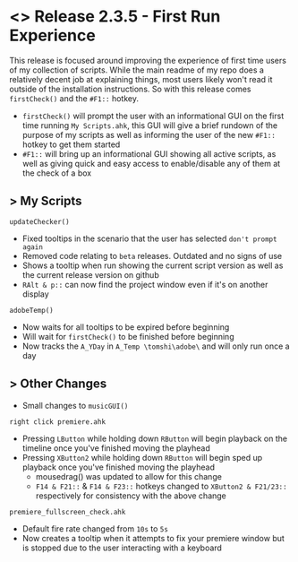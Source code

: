 # <> Release 2.3.5 - First Run Experience
This release is focused around improving the experience of first time users of my collection of scripts. While the main readme of my repo does a relatively decent job at explaining things, most users likely won't read it outside of the installation instructions. So with this release comes `firstCheck()` and the `#F1::` hotkey.

- `firstCheck()` will prompt the user with an informational GUI on the first time running `My Scripts.ahk`, this GUI will give a brief rundown of the purpose of my scripts as well as informing the user of the new `#F1::` hotkey to get them started
- `#F1::` will bring up an informational GUI showing all active scripts, as well as giving quick and easy access to enable/disable any of them at the check of a box

## > My Scripts
`updateChecker()`
- Fixed tooltips in the scenario that the user has selected `don't prompt again`
- Removed code relating to `beta` releases. Outdated and no signs of use
- Shows a tooltip when run showing the current script version as well as the current release version on github
- `RAlt & p::` can now find the project window even if it's on another display

`adobeTemp()`
- Now waits for all tooltips to be expired before beginning
- Will wait for `firstCheck()` to be finished before beginning
- Now tracks the `A_YDay` in `A_Temp \tomshi\adobe\` and will only run once a day


## > Other Changes
- Small changes to `musicGUI()`

`right click premiere.ahk`
- Pressing `LButton` while holding down `RButton` will begin playback on the timeline once you've finished moving the playhead
- Pressing `XButton2` while holding down `RButton` will begin sped up playback once you've finished moving the playhead
    - mousedrag() was updated to allow for this change
    - `F14 & F21::` & `F14 & F23::` hotkeys changed to `XButton2 & F21/23::` respectively for consistency with the above change

`premiere_fullscreen_check.ahk`
- Default fire rate changed from `10s` to `5s`
- Now creates a tooltip when it attempts to fix your premiere window but is stopped due to the user interacting with a keyboard